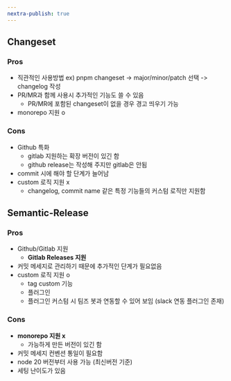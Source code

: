 ```yaml
---
nextra-publish: true
---
```


## Changeset

### Pros
- 직관적인 사용방법 ex) pnpm changeset -> major/minor/patch 선택 -> changelog 작성
- PR/MR과 함께 사용시 추가적인 기능도 쓸 수 있음
    - PR/MR에 포함된 changeset이 없을 경우 경고 띄우기 가능
- monorepo 지원 o

### Cons
- Github 특화
    - gitlab 지원하는 확장 버전이 있긴 함
    - github release는 작성해 주지만 gitlab은 안됨
- commit 시에 해야 할 단계가 늘어남
- custom 로직 지원 x
    - changelog, commit name 같은 특정 기능들의 커스텀 로직만 지원함


## Semantic-Release

### Pros
- Github/Gitlab 지원
    - **Gitlab Releases 지원**
- 커밋 메세지로 관리하기 때문에 추가적인 단계가 필요없음
- custom 로직 지원 o
    - tag custom 기능
    - 플러그인
    - 플러그인 커스텀 시 팀즈 봇과 연동할 수 있어 보임 (slack 연동 플러그인 존재)


### Cons
- **monorepo 지원 x**
    - 가능하게 만든 버전이 있긴 함
- 커밋 메세지 컨벤션 통일이 필요함
- node 20 버전부터 사용 가능 (최신버전 기준)
- 세팅 난이도가 있음
